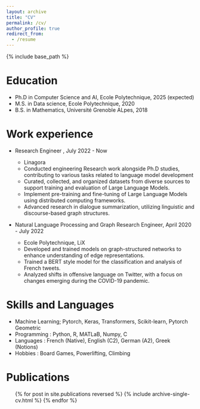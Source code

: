 ```yaml
---
layout: archive
title: "CV"
permalink: /cv/
author_profile: true
redirect_from:
  - /resume
---
```


{% include base_path %}

Education
======
* Ph.D in Computer Science and AI, Ecole Polytechnique, 2025 (expected)
* M.S. in Data science, Ecole Polytechnique, 2020
* B.S. in Mathematics, Université Grenoble ALpes, 2018

Work experience
======
* Research Engineer , July 2022 - Now
  * Linagora
  * Conducted engineering Research work alongside Ph.D studies, contributing to various tasks related to language model development
  * Curated, collected, and organized datasets from diverse sources to support training and evaluation of Large Language Models.
  * Implement pre-training and fine-tuning of Large Language Models using distributed computing frameworks.
  * Advanced research in dialogue summarization, utilizing linguistic and discourse-based graph structures.

* Natural Language Processing and Graph Research Engineer, April 2020 - July 2022
  * Ecole Polytechnique, LiX
  * Developed and trained models on graph-structured networks to enhance understanding of edge representations.
  * Trained a BERT style model for the classification and analysis of French tweets.
  * Analyzed shifts in offensive language on Twitter, with a focus on changes emerging during the COVID-19 pandemic.
  
Skills and Languages
======
* Machine Learning; Pytorch, Keras, Transformers, Scikit-learn, Pytorch Geometric
* Programming : Python, R, MATLaB, Numpy, C
* Languages : French (Native), English (C2), German (A2), Greek (Notions)
* Hobbies : Board Games, Powerlifting, Climbing

Publications
======
  <ul>{% for post in site.publications reversed %}
    {% include archive-single-cv.html %}
  {% endfor %}</ul>
